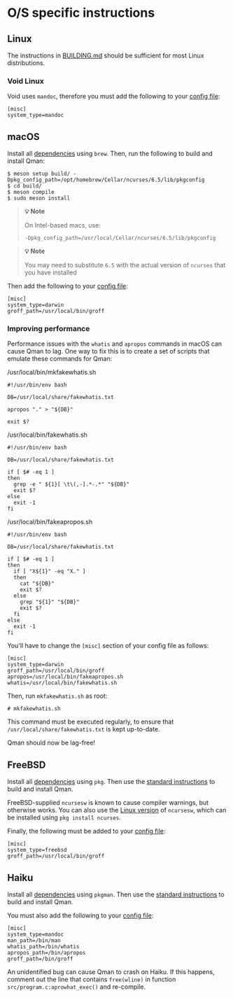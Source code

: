 # O/S specific instructions

## Linux

The instructions in [BUILDING.md](BUILDING.md) should be sufficient for most
Linux distributions.

### Void Linux

Void uses `mandoc`, therefore you must add the following to your
[config file](BUILDING.md#configuration):


```
[misc]
system_type=mandoc
```

## macOS

Install all [dependencies](BUILDING.md#dependencies) using `brew`. Then, run the
following to build and install Qman:

```
$ meson setup build/ -Dpkg_config_path=/opt/homebrew/Cellar/ncurses/6.5/lib/pkgconfig
$ cd build/
$ meson compile
$ sudo meson install
```

> **:bulb: Note**
>
> On Intel-based macs, use:
>
> ```
> -Dpkg_config_path=/usr/local/Cellar/ncurses/6.5/lib/pkgconfig
> ```

> **:bulb: Note**
>
> You may need to substitute `6.5` with the actual version of `ncurses` that
> you have installed

Then add the following to your [config file](BUILDING.md#configuration):

```
[misc]
system_type=darwin
groff_path=/usr/local/bin/groff
```

### Improving performance

Performance issues with the `whatis` and `apropos` commands in macOS can cause
Qman to lag. One way to fix this is to create a set of scripts that emulate
these commands for Qman:

/usr/local/bin/mkfakewhatis.sh
```
#!/usr/bin/env bash

DB=/usr/local/share/fakewhatis.txt

apropos "." > "${DB}"

exit $?
```

/usr/local/bin/fakewhatis.sh
```
#!/usr/bin/env bash

DB=/usr/local/share/fakewhatis.txt

if [ $# -eq 1 ]
then
  grep -e " ${1}[ \t\(,-].*-.*" "${DB}"
  exit $?
else
  exit -1
fi
```

/usr/local/bin/fakeapropos.sh
```
#!/usr/bin/env bash

DB=/usr/local/share/fakewhatis.txt

if [ $# -eq 1 ]
then
  if [ "X${1}" -eq "X." ]
  then
    cat "${DB}"
    exit $?
  else
    grep "${1}" "${DB}"
    exit $?
  fi
else
  exit -1
fi
```

You'll have to change the `[misc]` section of your config file as follows:

```
[misc]
system_type=darwin
groff_path=/usr/local/bin/groff
apropos=/usr/local/bin/fakeapropos.sh
whatis=/usr/local/bin/fakewhatis.sh
```

Then, run `mkfakewhatis.sh` as root:

```
# mkfakewhatis.sh
```

This command must be executed regularly, to ensure that
`/usr/local/share/fakewhatis.txt` is kept up-to-date.

Qman should now be lag-free!

## FreeBSD

Install all [dependencies](BUILDING.md#dependencies) using `pkg`. Then use the
[standard instructions](BUILDING.md#building-and-installing) to build and
install Qman.

FreeBSD-supplied `ncursesw` is known to cause compiler warnings, but otherwise
works. You can also use the
[Linux version](https://invisible-island.net/ncurses/) of `ncursesw`, which
can be installed using `pkg install ncurses`.

Finally, the following must be added to your
[config file](BUILDING.md#configuration):

```
[misc]
system_type=freebsd
groff_path=/usr/local/bin/groff
```

## Haiku

Install all [dependencies](BUILDING.md#dependencies) using `pkgman`. Then use
the [standard instructions](BUILDING.md#building-and-installing) to build and
install Qman.

You must also add the following to your
[config file](BUILDING.md#configuration):

```
[misc]
system_type=mandoc
man_path=/bin/man
whatis_path=/bin/whatis
apropos_path=/bin/apropos
groff_path=/bin/groff
```

An unidentified bug can cause Qman to crash on Haiku. If this happens, comment
out the line that contains `free(wline)` in function
`src/program.c:aprowhat_exec()` and re-compile.
